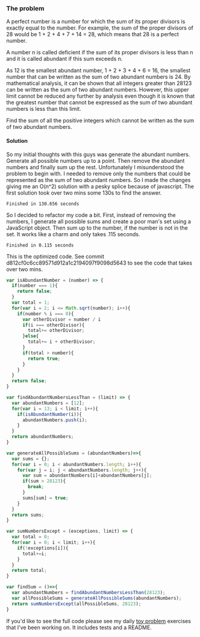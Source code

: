 ### The problem
A perfect number is a number for which the sum of its proper divisors is exactly equal to the number. For example, the sum of the proper divisors of 28 would be 1 + 2 + 4 + 7 + 14 = 28, which means that 28 is a perfect number.

A number n is called deficient if the sum of its proper divisors is less than n and it is called abundant if this sum exceeds n.

As 12 is the smallest abundant number, 1 + 2 + 3 + 4 + 6 = 16, the smallest number that can be written as the sum of two abundant numbers is 24. By mathematical analysis, it can be shown that all integers greater than 28123 can be written as the sum of two abundant numbers. However, this upper limit cannot be reduced any further by analysis even though it is known that the greatest number that cannot be expressed as the sum of two abundant numbers is less than this limit.

Find the sum of all the positive integers which cannot be written as the sum of two abundant numbers.

#### Solution ####
So my initial thoughts with this guys was generate the abundant numbers. Generate all possible numbers up to a point. Then remove the abundant numbers and finally sum up the rest. Unfortunately I misunderstood the problem to begin with. I needed to remove only the numbers that could be represented as the sum of two abundant numbers. So I made the changes giving me an O(n^2) solution with a pesky splice because of javascript.
The first solution took over two mins some 130s to find the answer. 
```
Finished in 130.656 seconds
```

So I decided to refactor my code a bit. First, instead of removing the numbers, I generate all possible sums and create a poor man's set using a JavaScript object. Then sum up to the number, if the number is not in the set. It works like a charm and only takes .115 seconds. 
```
Finished in 0.115 seconds
```
This is the optimized code. See commit d812cf0c6cc89571d912a1c2194097f9098d5643 to see the code that takes over two mins.

```javascript
var isAbundantNumber = (number) => {
  if(number === 1){
    return false;
  }
  var total = 1;
  for(var i = 2; i <= Math.sqrt(number); i++){
    if(number % i === 0){
      var otherDivisor = number / i
      if(i === otherDivisor){
        total+= otherDivisor;
      }else{
        total+= i + otherDivisor;
      }
      if(total > number){
        return true;
      }
    }
  }
  return false;
}

var findAbundantNumbersLessThan = (limit) => {
  var abundantNumbers = [12];
  for(var i = 13; i < limit; i++){
    if(isAbundantNumber(i)){
      abundantNumbers.push(i);
    }
  }
  return abundantNumbers;
}

var generateAllPossibleSums = (abundantNumbers)=>{
  var sums = {};
  for(var i = 0; i < abundantNumbers.length; i++){
    for(var j = i; j < abundantNumbers.length; j++){
      var sum = abundantNumbers[i]+abundantNumbers[j];
      if(sum > 28123){
        break;
      }
      sums[sum] = true;
    }
  }
  return sums;
}

var sumNumbersExcept = (exceptions, limit) => {
  var total = 0;
  for(var i = 0; i < limit; i++){
    if(!exceptions[i]){
      total+=i;      
    }
  }
  return total;
}

var findSum = ()=>{
  var abundantNumbers = findAbundantNumbersLessThan(28123);
  var allPossibleSums = generateAllPossibleSums(abundantNumbers);
  return sumNumbersExcept(allPossibleSums, 28123);
}
```

If you'd like to see the full code please see my daily [toy problem](https://github.com/charltonaustin/toy-problems/) exercises that I've been working on. It includes tests and a README.
